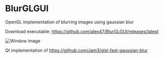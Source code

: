 # BlurGLGUI
OpenGL implementation of blurring images using gaussian blur

Download executable: https://github.com/alex47/BlurGLGUI/releases/latest

![Window image](https://i.imgur.com/a4d9HFa.png)

Qt implementation of https://github.com/Jam3/glsl-fast-gaussian-blur
